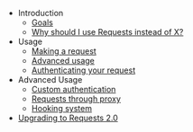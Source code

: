 * Introduction
	* [Goals][goals]
	* [Why should I use Requests instead of X?][why-requests]
* Usage
	* [Making a request][usage]
	* [Advanced usage][usage-advanced]
	* [Authenticating your request][authentication]
* Advanced Usage
	* [Custom authentication][authentication-custom]
	* [Requests through proxy][proxy]
	* [Hooking system][hooks]
* [Upgrading to Requests 2.0][upgrading]

[goals]: goals.html
[why-requests]: why-requests.html
[usage]: usage.html
[usage-advanced]: usage-advanced.html
[authentication]: authentication.html
[authentication-custom]: authentication-custom.html
[hooks]: hooks.html
[proxy]: proxy.html
[upgrading]: upgrading.html
